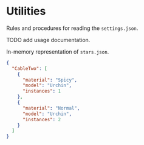 
# Utilities

Rules and procedures for reading the `settings.json`.

TODO add usage documentation.

In-memory representation of `stars.json`.

```json
{
  "CableTwo": [
    {
      "material": "Spicy",
      "model": "Urchin",
      "instances": 1
    },
    {
      "material": "Normal",
      "model": "Urchin",
      "instances": 2
    }
  ]
}
```


